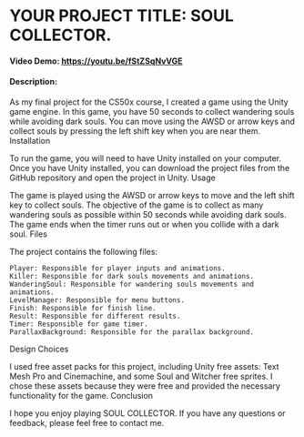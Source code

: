 # YOUR PROJECT TITLE: SOUL COLLECTOR.
#### Video Demo:  <https://youtu.be/fStZSqNvVGE>

#### Description:

As my final project for the CS50x course, I created a game using the Unity game engine. In this game, you have 50 seconds to collect wandering souls while avoiding dark souls. You can move using the AWSD or arrow keys and collect souls by pressing the left shift key when you are near them.
Installation

To run the game, you will need to have Unity installed on your computer. Once you have Unity installed, you can download the project files from the GitHub repository and open the project in Unity.
Usage

The game is played using the AWSD or arrow keys to move and the left shift key to collect souls. The objective of the game is to collect as many wandering souls as possible within 50 seconds while avoiding dark souls. The game ends when the timer runs out or when you collide with a dark soul.
Files

The project contains the following files:

    Player: Responsible for player inputs and animations.
    Killer: Responsible for dark souls movements and animations.
    WanderingSoul: Responsible for wandering souls movements and animations.
    LevelManager: Responsible for menu buttons.
    Finish: Responsible for finish line.
    Result: Responsible for different results.
    Timer: Responsible for game timer.
    ParallaxBackground: Responsible for the parallax background.

Design Choices

I used free asset packs for this project, including Unity free assets: Text Mesh Pro and Cinemachine, and some Soul and Witcher free sprites. I chose these assets because they were free and provided the necessary functionality for the game.
Conclusion

I hope you enjoy playing SOUL COLLECTOR. If you have any questions or feedback, please feel free to contact me.
